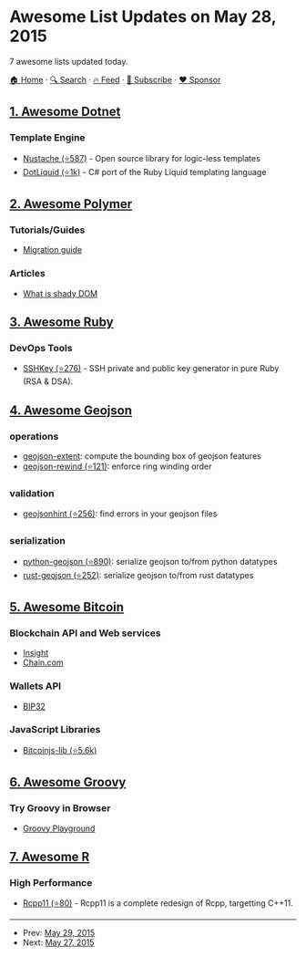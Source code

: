 # Awesome List Updates on May 28, 2015

7 awesome lists updated today.

[🏠 Home](/README.md) · [🔍 Search](https://www.trackawesomelist.com/search/) · [🔥 Feed](https://www.trackawesomelist.com/rss.xml) · [📮 Subscribe](https://trackawesomelist.us17.list-manage.com/subscribe?u=d2f0117aa829c83a63ec63c2f&id=36a103854c) · [❤️  Sponsor](https://github.com/sponsors/theowenyoung)



## [1. Awesome Dotnet](/content/quozd/awesome-dotnet/README.md)

### Template Engine

*   [Nustache (⭐587)](https://github.com/jdiamond/Nustache) - Open source library for logic-less templates
*   [DotLiquid (⭐1k)](https://github.com/dotliquid/dotliquid) - C# port of the Ruby Liquid templating language

## [2. Awesome Polymer](/content/Granze/awesome-polymer/README.md)

### Tutorials/Guides

*   [Migration guide](https://www.polymer-project.org/1.0/docs/migration.html)

### Articles

*   [What is shady DOM](https://www.polymer-project.org/1.0/articles/shadydom.html)

## [3. Awesome Ruby](/content/markets/awesome-ruby/README.md)

### DevOps Tools

*   [SSHKey (⭐276)](https://github.com/bensie/sshkey) - SSH private and public key generator in pure Ruby (RSA & DSA).

## [4. Awesome Geojson](/content/tmcw/awesome-geojson/README.md)

### operations

*   [geojson-extent](https://www.npmjs.com/package/geojson-extent): compute the bounding box of geojson features
*   [geojson-rewind (⭐121)](https://github.com/mapbox/geojson-rewind): enforce ring winding order

### validation

*   [geojsonhint (⭐256)](https://github.com/mapbox/geojsonhint): find errors in your geojson files

### serialization

*   [python-geojson (⭐890)](https://github.com/frewsxcv/python-geojson): serialize geojson to/from python datatypes
*   [rust-geojson (⭐252)](https://github.com/georust/rust-geojson): serialize geojson to/from rust datatypes

## [5. Awesome Bitcoin](/content/igorbarinov/awesome-bitcoin/README.md)

### Blockchain API and Web services

*   [Insight](https://insight.is)
*   [Chain.com](https://chain.com)

### Wallets API

*   [BIP32](http://bip32.org)

### JavaScript Libraries

*   [Bitcoinjs-lib (⭐5.6k)](https://github.com/bitcoinjs/bitcoinjs-lib)

## [6. Awesome Groovy](/content/kdabir/awesome-groovy/README.md)

### Try Groovy in Browser

*   [Groovy Playground](https://groovy-playground.appspot.com/)

## [7. Awesome R](/content/qinwf/awesome-R/README.md)

### High Performance

*   [Rcpp11 (⭐80)](https://github.com/Rcpp11/Rcpp11) - Rcpp11 is a complete redesign of Rcpp, targetting C++11.

---

- Prev: [May 29, 2015](/content/2015/05/29/README.md)
- Next: [May 27, 2015](/content/2015/05/27/README.md)